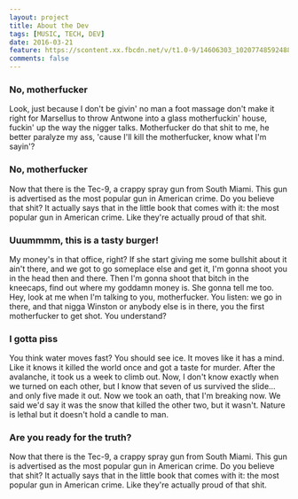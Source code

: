 ```yaml
---
layout: project
title: About the Dev
tags: [MUSIC, TECH, DEV]
date: 2016-03-21
feature: https://scontent.xx.fbcdn.net/v/t1.0-9/14606303_10207748592488469_427162973019815090_n.jpg?oh=554ef53736054b6628f04a1f44566c47&oe=590D2F5B
comments: false
---
```

<!-- start slipsum code -->

<h3>No, motherfucker</h3>
<p>Look, just because I don't be givin' no man a foot massage don't make it right for Marsellus to throw Antwone into a glass motherfuckin' house, fuckin' up the way the nigger talks. Motherfucker do that shit to me, he better paralyze my ass, 'cause I'll kill the motherfucker, know what I'm sayin'? </p>

<h3>No, motherfucker</h3>
<p>Now that there is the Tec-9, a crappy spray gun from South Miami. This gun is advertised as the most popular gun in American crime. Do you believe that shit? It actually says that in the little book that comes with it: the most popular gun in American crime. Like they're actually proud of that shit.  </p>

<h3>Uuummmm, this is a tasty burger!</h3>
<p>My money's in that office, right? If she start giving me some bullshit about it ain't there, and we got to go someplace else and get it, I'm gonna shoot you in the head then and there. Then I'm gonna shoot that bitch in the kneecaps, find out where my goddamn money is. She gonna tell me too. Hey, look at me when I'm talking to you, motherfucker. You listen: we go in there, and that nigga Winston or anybody else is in there, you the first motherfucker to get shot. You understand? </p>

<h3>I gotta piss</h3>
<p>You think water moves fast? You should see ice. It moves like it has a mind. Like it knows it killed the world once and got a taste for murder. After the avalanche, it took us a week to climb out. Now, I don't know exactly when we turned on each other, but I know that seven of us survived the slide... and only five made it out. Now we took an oath, that I'm breaking now. We said we'd say it was the snow that killed the other two, but it wasn't. Nature is lethal but it doesn't hold a candle to man. </p>

<h3>Are you ready for the truth?</h3>
<p>Now that there is the Tec-9, a crappy spray gun from South Miami. This gun is advertised as the most popular gun in American crime. Do you believe that shit? It actually says that in the little book that comes with it: the most popular gun in American crime. Like they're actually proud of that shit.  </p>

<!-- end slipsum code -->

